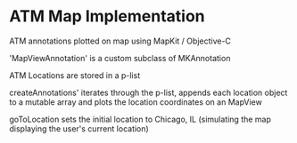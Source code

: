 # ATM Map Implementation

ATM annotations plotted on map using MapKit / Objective-C

'MapViewAnnotation' is a custom subclass of MKAnnotation

ATM Locations are stored in a p-list

createAnnotations' iterates through the p-list, appends each location object to a mutable array and plots the location coordinates on an MapView

goToLocation sets the initial location to Chicago, IL (simulating the map displaying the user's current location)




